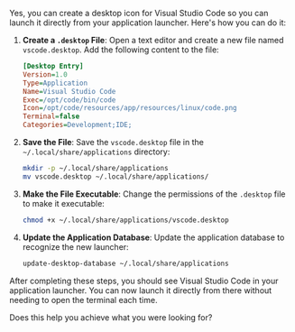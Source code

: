 Yes, you can create a desktop icon for Visual Studio Code so you can launch it directly from your application launcher. Here's how you can do it:

1. **Create a `.desktop` File**: Open a text editor and create a new file named `vscode.desktop`. Add the following content to the file:
   ```ini
   [Desktop Entry]
   Version=1.0
   Type=Application
   Name=Visual Studio Code
   Exec=/opt/code/bin/code
   Icon=/opt/code/resources/app/resources/linux/code.png
   Terminal=false
   Categories=Development;IDE;
   ```

2. **Save the File**: Save the `vscode.desktop` file in the `~/.local/share/applications` directory:
   ```sh
   mkdir -p ~/.local/share/applications
   mv vscode.desktop ~/.local/share/applications/
   ```

3. **Make the File Executable**: Change the permissions of the `.desktop` file to make it executable:
   ```sh
   chmod +x ~/.local/share/applications/vscode.desktop
   ```

4. **Update the Application Database**: Update the application database to recognize the new launcher:
   ```sh
   update-desktop-database ~/.local/share/applications
   ```

After completing these steps, you should see Visual Studio Code in your application launcher. You can now launch it directly from there without needing to open the terminal each time.

Does this help you achieve what you were looking for?

